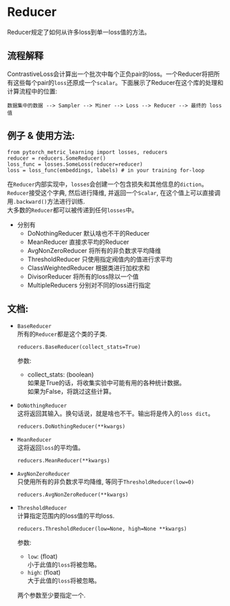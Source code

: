 # Reducer
Reducer规定了如何从许多loss到单一loss值的方法。

## 流程解释
ContrastiveLoss会计算出一个批次中每个正负pair的loss。一个Reducer将把所有这些每个pair的`loss`还原成一个`scalar`。下面展示了Reducer在这个库的处理和计算流程中的位置:

```
数据集中的数据 --> Sampler --> Miner --> Loss --> Reducer --> 最终的 loss 值
```

## 例子 & 使用方法:
```
from pytorch_metric_learning import losses, reducers
reducer = reducers.SomeReducer()
loss_func = losses.SomeLoss(reducer=reducer)
loss = loss_func(embeddings, labels) # in your training for-loop
```

在`Reducer`内部实现中，`losses`会创建一个包含损失和其他信息的`diction`。 \
`Reducer`接受这个字典, 然后进行降维, 并返回一个`Scalar`, 在这个值上可以直接调用`.backward()`方法进行训练. \
大多数的`Reducer`都可以被传递到任何`losses`中。

- 分别有
    - DoNothingReducer 默认啥也不干的Reducer
    - MeanReducer 直接求平均的Reducer
    - AvgNonZeroReducer 将所有的非负数求平均降维
    - ThresholdReducer 只使用指定阀值内的值进行求平均
    - ClassWeightedReducer 根据类进行加权求和
    - DivisorReducer 将所有的loss除以一个值
    - MultipleReducers 分别对不同的loss进行指定


## 文档:
- `BaseReducer` \
    所有的`Reducer`都是这个类的子类.
    ```
    reducers.BaseReducer(collect_stats=True)
    ```
    参数:
    - collect_stats: (boolean) \
        如果是True的话，将收集实验中可能有用的各种统计数据。 \
        如果为False，将跳过这些计算。


- `DoNothingReducer` \
    这将返回其输入。换句话说，就是啥也不干。输出将是传入的`loss dict`。
    ```
    reducers.DoNothingReducer(**kwargs)
    ```

- `MeanReducer` \
    这将返回`loss`的平均值。
    ```
    reducers.MeanReducer(**kwargs)
    ```

- `AvgNonZeroReducer` \
    只使用所有的非负数求平均降维, 等同于`ThresholdReducer(low=0)`
    ```
    reducers.AvgNonZeroReducer(**kwargs)
    ```

- `ThresholdReducer` \
    计算指定范围内的loss值的平均loss.
    ```
    reducers.ThresholdReducer(low=None, high=None **kwargs)
    ```
    参数:
    - `low`:  (float) \
        小于此值的`loss`将被忽略。
    - `high`: (float) \
        大于此值的`loss`将被忽略。

    两个参数至少要指定一个.




